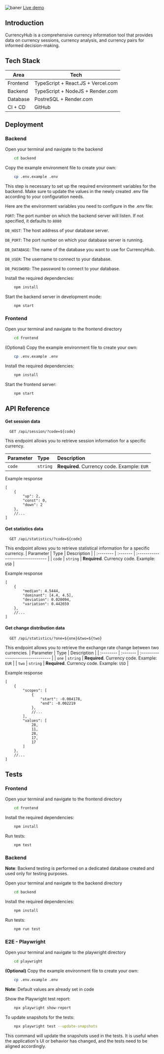 ![baner](https://github.com/DudzinskiR/CurrencyHub/assets/130515506/1cbac3a4-9da1-4fc5-af6a-33552bff5961)
[Live demo](https://currencyhub.vercel.app)

## Introduction
CurrencyHub is a comprehensive currency information tool that provides data on currency sessions, currency analysis, and currency pairs for informed decision-making.
## Tech Stack
Area | Tech
-- | --
Frontend | TypeScript + React.JS + Vercel.com
Backend | TypeScript + NodeJS + Render.com
Database | PostreSQL + Render.com
CI + CD | GitHub

## Deployment

### Backend
Open your terminal and navigate to the backend
```bash
    cd backend
```
Copy the example environment file to create your own:

```bash
    cp .env.example .env
```
This step is necessary to set up the required environment variables for the backend. Make sure to update the values in the newly created .env file according to your configuration needs.

Here are the environment variables you need to configure in the .env file:

`PORT`: The port number on which the backend server will listen. If not specified, it defaults to `8080`

`DB_HOST`: The host address of your database server.

`DB_PORT`: The port number on which your database server is running.

`DB_DATABASE`: The name of the database you want to use for CurrencyHub.

`DB_USER`: The username to connect to your database.

`DB_PASSWORD`: The password to connect to your database.

Install the required dependencies:
```bash
    npm install
```
Start the backend server in development mode:
```bash
    npm start
```
### Frontend

Open your terminal and navigate to the frontend directory

```bash
    cd frontend
```

(Optional) Copy the example environment file to create your own:

```bash
    cp .env.example .env
```
Install the required dependencies:
```bash
    npm install
```
Start the frontend server:
```bash
    npm start
```
## API Reference

#### Get session data

```
  GET /api/session/?code=${code}
```
This endpoint allows you to retrieve session information for a specific currency.

| Parameter | Type     | Description                |
| :-------- | :------- | :-------------------------------- |
| `code` | `string` | **Required**. Currency code. Example: `EUR` |

Example response
```
[
    {
        "up": 2,
        "const": 0,
        "down": 2
    },
    //...
]
```

#### Get statistics data

```
  GET /api/statistics/?code=${code}
```
This endpoint allows you to retrieve statistical information for a specific currency.
| Parameter | Type     | Description                       |
| :-------- | :------- | :-------------------------------- |
| `code` | `string` | **Required**. Currency code. Example: `USD` |

Example response
```
[
    {
        "median": 4.5444,
        "dominant": [4.4, 4.5],
        "deviation": 0.020094,
        "variation": 0.442659
    },
    //...
]
```

#### Get change distribution data

```
  GET /api/statistics/?one=${one}&two=${two}
```
This endpoint allows you to retrieve the exchange rate change between two currencies.
| Parameter | Type     | Description                       |
| :-------- | :------- | :-------------------------------- |
| `one` | `string` | **Required**. Currency code. Example: `EUR` |
| `two` | `string` | **Required**. Currency code. Example: `USD` |

Example response
```
[
    {
        "scopes": [
            {
                "start": -0.004178,
                "end": -0.002219
            },
            //...
        ],
        "values": [
            28,
            11,
            28,
            17,
            17
        ]
    },
    //...
]
```


## Tests

### Frontend
Open your terminal and navigate to the frontend directory

```bash
    cd frontend
```

Install the required dependencies:
```bash
    npm install
```
Run tests:
```bash
    npm test
```
### Backend

**Note**: Backend testing is performed on a dedicated database created and used only for testing purposes.

Open your terminal and navigate to the backend directory

```bash
    cd backend
```

Install the required dependencies:
```bash
    npm install
```
Run tests:
```bash
    npm run test
```

### E2E - Playwright

Open your terminal and navigate to the playwright directory
```bash
    cd playwright
```
**(Optional)** Copy the example environment file to create your own:

```bash
    cp .env.example .env
```
**Note**: Default values are already set in code


Show the Playwright test report:
```bash
    npx playwright show-report
```
To update snapshots for the tests:
```bash
    npx playwright test --update-snapshots
```
This command will update the snapshots used in the tests. It is useful when the application's UI or behavior has changed, and the tests need to be aligned accordingly.

